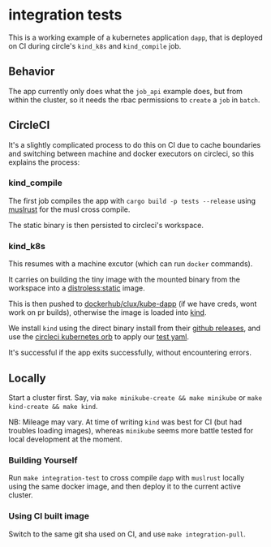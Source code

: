 # integration tests

This is a working example of a kubernetes application `dapp`, that is deployed on CI during circle's `kind_k8s` and `kind_compile` job.

## Behavior
The app currently only does what the `job_api` example does, but from within the cluster, so it needs the rbac permissions to `create` a `job` in `batch`.

## CircleCI
It's a slightly complicated process to do this on CI due to cache boundaries and switching between machine and docker executors on circleci, so this explains the process:

### kind_compile
The first job compiles the app with `cargo build -p tests --release` using [muslrust](https://github.com/clux/muslrust) for the musl cross compile.

The static binary is then persisted to circleci's workspace.

### kind_k8s
This resumes with a machine excutor (which can run `docker` commands).

It carries on building the tiny image with the mounted binary from the workspace into a [distroless:static](https://github.com/GoogleContainerTools/distroless) image.

This is then pushed to [dockerhub/clux/kube-dapp](https://hub.docker.com/repository/docker/clux/kube-dapp/tags) (if we have creds, wont work on pr builds), otherwise the image is loaded into [kind](https://kind.sigs.k8s.io/).

We install `kind` using the direct binary install from their [github releases](https://github.com/kubernetes-sigs/kind/releases), and use the [circleci kubernetes orb](https://circleci.com/orbs/registry/orb/circleci/kubernetes) to apply our [test yaml](./deployment.yaml).

It's successful if the app exits successfully, without encountering errors.

## Locally
Start a cluster first. Say, via `make minikube-create && make minikube` or `make kind-create && make kind`.

NB: Mileage may vary. At time of writing `kind` was best for CI (but had troubles loading images), whereas `minikube` seems more battle tested for local development at the moment.

### Building Yourself
Run `make integration-test` to cross compile `dapp` with `muslrust` locally using the same docker image, and then deploy it to the current active cluster.

### Using CI built image
Switch to the same git sha used on CI, and use `make integration-pull`.
